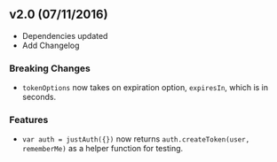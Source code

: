 ## v2.0 (07/11/2016)

- Dependencies updated
- Add Changelog

### Breaking Changes

- `tokenOptions` now takes on expiration option, `expiresIn`, which is in seconds.

### Features

- `var auth = justAuth({})` now returns `auth.createToken(user, rememberMe)` as a helper function for testing.
